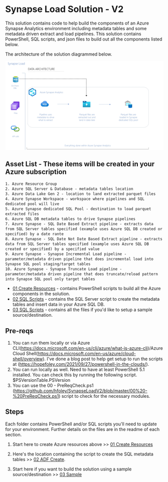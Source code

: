 # Synapse Load Solution - V2 
This solution contains code to help build the components of an Azure Synapse Analytics environment including metadata tables and some metadata driven extract and load pipelines. This solution contains PowerShell, SQL scripts, and json files to build out all the components listed below.   
	
The architecture of the solution diagrammed below.  

![alt text](https://github.com/hfoley/EDU/blob/master/images/SynapseLoadDiagram.jpg?raw=true)

## Asset List - These items will be created in your Azure subscription 
	1. Azure Resource Group
	2. Azure SQL Server & Database - metadata tables location 
	3. Azure Data Lake Gen 2 - location to land extracted parquet files 
	4. Azure Synapse Workspace - workspace where pipelines and SQL dedicated pool will live
	5. Azure Synapse dedicated SQL Pool - destination to load parquet extracted files 
	6. Azure SQL DB metadata tables to drive Synapse pipelines
	7. Azure Synapse - SQL Date Based Extract pipeline - extracts data from SQL Server tables specified (example uses Azure SQL DB created or specified) by a date rante
	8. Azure Synapse - SQL Date Not Date Based Extract pipeline - extracts data from SQL Server tables specified (example uses Azure SQL DB created or specified) by a specified value 
	9. Azure Synapse - Synapse Incremental Load pipeline - parameter/metadata driven pipeline that does incremental load into Synapse SQL pool staging/target tables
	10. Azure Synapse - Synapse Truncate Load pipeline - parameter/metadata driven pipeline that does truncate/reload pattern into Synapse SQL pool only target tables
	
* [01 Create Resources](https://github.com/hfoley/SynapseLoadV2/tree/master/01%20Create%20Resources)   - contains PowerShell scripts to build all the Azure components in the solution. 
* [02 SQL Scripts](https://github.com/hfoley/SynapseLoadV2/tree/master/02%20SQL%20Scripts)   - contains the SQL Server script to create the metadata tables and insert data in your Azure SQL DB.  
* [03 SQL Scripts](https://github.com/hfoley/SynapseLoadV2/tree/master/03%20Sample)  - contains all the files if you'd like to setup a sample source/destination.  
	

## Pre-reqs
1. You can run them locally or via Azure CLI(https://docs.microsoft.com/en-us/cli/azure/what-is-azure-cli)/Azure Cloud Shell(https://docs.microsoft.com/en-us/azure/cloud-shell/overview).  I've done a blog post to help get setup to run the scripts at (https://hopefoley.com/2021/09/27/powershell-in-the-clouds/).  
2. You can run locally as well.  Need to have at least PowerShell 5.1 installed.  You can check this by running the following script. 
	$PSVersionTable.PSVersion
2. You can use the 00 - PreReqCheck.ps1 (https://github.com/hfoley/SynapseLoadV2/blob/master/00%20-%20PreReqCheck.ps1) script to check for the necessary modules.  



## Steps 
Each folder contains PowerShell and/or SQL scripts you'll need to update for your environment.  Further details on the files are in the readme of each section.  

1. Start here to create Azure resources above >> [01 Create Resources](https://github.com/hfoley/SynapseLoadV2/tree/master/01%20Create%20Resources) 

2. Here's the location containing the script to create the SQL metadata tables >> [02 ADF Create](https://github.com/hfoley/SynapseLoadV2/tree/master/02%20ADF%20Create).  

3. Start here if you want to build the solution using a sample source/destination >> [03 Sample](https://github.com/hfoley/SynapseLoadV2/tree/master/03%20Sample)






		

	
	

